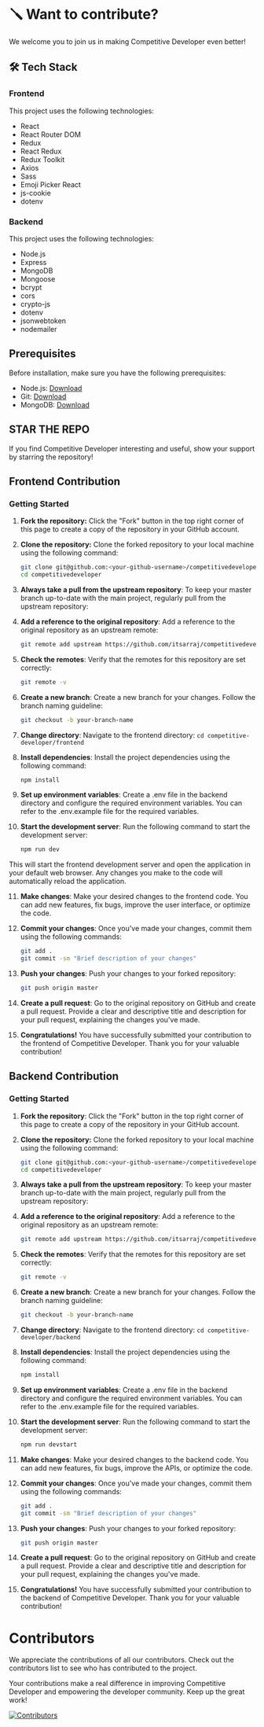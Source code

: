 # 🪛 Want to contribute?

We welcome you to join us in making Competitive Developer even better!

## 🛠️ Tech Stack

### Frontend

This project uses the following technologies:

- React
- React Router DOM
- Redux
- React Redux
- Redux Toolkit
- Axios
- Sass
- Emoji Picker React
- js-cookie
- dotenv

### Backend

This project uses the following technologies:

- Node.js
- Express
- MongoDB
- Mongoose
- bcrypt
- cors
- crypto-js
- dotenv
- jsonwebtoken
- nodemailer

## Prerequisites

Before installation, make sure you have the following prerequisites:

- Node.js: [Download](https://nodejs.org)
- Git: [Download](https://git-scm.com)
- MongoDB: [Download](https://www.mongodb.com/try/download/community)

## STAR THE REPO

If you find Competitive Developer interesting and useful, show your support by starring the repository!

## Frontend Contribution

### Getting Started

1. **Fork the repository:** Click the "Fork" button in the top right corner of this page to create a copy of the repository in your GitHub account.

2. **Clone the repository:** Clone the forked repository to your local machine using the following command:

   ```bash
   git clone git@github.com:<your-github-username>/competitivedeveloper.git
   cd competitivedeveloper
   ```

3. **Always take a pull from the upstream repository**: To keep your master branch up-to-date with the main project, regularly pull from the upstream repository:

4. **Add a reference to the original repository**: Add a reference to the original repository as an upstream remote:

   ```bash
   git remote add upstream https://github.com/itsarraj/competitivedeveloper.git
   ```

5. **Check the remotes**: Verify that the remotes for this repository are set correctly:

   ```bash
   git remote -v
   ```

6. **Create a new branch**: Create a new branch for your changes. Follow the branch naming guideline:

   ```bash
   git checkout -b your-branch-name
   ```

7. **Change directory**: Navigate to the frontend directory:
   `cd competitive-developer/frontend`

8. **Install dependencies**: Install the project dependencies using the following command:

   ```bash
   npm install
   ```

9. **Set up environment variables**: Create a .env file in the backend directory and configure the required environment variables. You can refer to the .env.example file for the required variables.

10. **Start the development server**: Run the following command to start the development server:

    ```bash
    npm run dev
    ```

This will start the frontend development server and open the application in your default web browser. Any changes you make to the code will automatically reload the application.

11. **Make changes**: Make your desired changes to the frontend code. You can add new features, fix bugs, improve the user interface, or optimize the code.

12. **Commit your changes**: Once you've made your changes, commit them using the following commands:

    ```bash
    git add .
    git commit -sm "Brief description of your changes"
    ```

13. **Push your changes**: Push your changes to your forked repository:

    ```bash
    git push origin master
    ```

14. **Create a pull request**: Go to the original repository on GitHub and create a pull request. Provide a clear and descriptive title and description for your pull request, explaining the changes you've made.

15. **Congratulations!** You have successfully submitted your contribution to the frontend of Competitive Developer. Thank you for your valuable contribution!

## Backend Contribution

### Getting Started

1. **Fork the repository**: Click the "Fork" button in the top right corner of this page to create a copy of the repository in your GitHub account.

2. **Clone the repository:** Clone the forked repository to your local machine using the following command:

   ```bash
   git clone git@github.com:<your-github-username>/competitivedeveloper.git
   cd competitivedeveloper
   ```

3. **Always take a pull from the upstream repository**: To keep your master branch up-to-date with the main project, regularly pull from the upstream repository:

4. **Add a reference to the original repository**: Add a reference to the original repository as an upstream remote:

   ```bash
   git remote add upstream https://github.com/itsarraj/competitivedeveloper.git
   ```

5. **Check the remotes**: Verify that the remotes for this repository are set correctly:

   ```bash
   git remote -v
   ```

6. **Create a new branch**: Create a new branch for your changes. Follow the branch naming guideline:

   ```bash
   git checkout -b your-branch-name
   ```

7. **Change directory**: Navigate to the frontend directory:
   `cd competitive-developer/backend`

8. **Install dependencies**: Install the project dependencies using the following command:

   ```bash
   npm install
   ```

9. **Set up environment variables**: Create a .env file in the backend directory and configure the required environment variables. You can refer to the .env.example file for the required variables.

10. **Start the development server**: Run the following command to start the development server:

    ```bash
    npm run devstart
    ```

11. **Make changes**: Make your desired changes to the backend code. You can add new features, fix bugs, improve the APIs, or optimize the code.

12. **Commit your changes**: Once you've made your changes, commit them using the following commands:

    ```bash
    git add .
    git commit -sm "Brief description of your changes"
    ```

13. **Push your changes**: Push your changes to your forked repository:

    ```bash
    git push origin master
    ```

14. **Create a pull request**: Go to the original repository on GitHub and create a pull request. Provide a clear and descriptive title and description for your pull request, explaining the changes you've made.

15. **Congratulations!** You have successfully submitted your contribution to the backend of Competitive Developer. Thank you for your valuable contribution!

# Contributors

We appreciate the contributions of all our contributors. Check out the contributors list to see who has contributed to the project.

Your contributions make a real difference in improving Competitive Developer and empowering the developer community. Keep up the great work!

[![Contributors](https://contrib.rocks/image?repo=itsarraj/competitivedeveloper)](https://github.com/itsarraj/competitivedeveloper/graphs/contributors)
